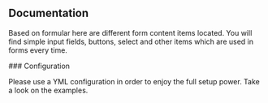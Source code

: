 ## Documentation

Based on formular here are different form content items located. You will find simple input fields, buttons, select and other items which are used in forms every time.

### Configuration

Please use a YML configuration in order to enjoy the full setup power. Take a look on the examples.